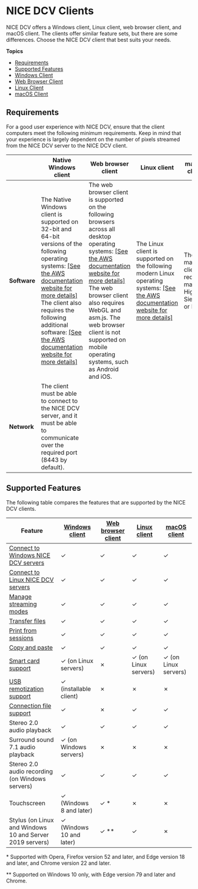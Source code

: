 # NICE DCV Clients<a name="client"></a>

NICE DCV offers a Windows client, Linux client, web browser client, and macOS client\. The clients offer similar feature sets, but there are some differences\. Choose the NICE DCV client that best suits your needs\.

**Topics**
+ [Requirements](#requirements)
+ [Supported Features](#client-features)
+ [Windows Client](client-windows.md)
+ [Web Browser Client](client-web.md)
+ [Linux Client](client-linux.md)
+ [macOS Client](client-mac.md)

## Requirements<a name="requirements"></a>

For a good user experience with NICE DCV, ensure that the client computers meet the following minimum requirements\. Keep in mind that your experience is largely dependent on the number of pixels streamed from the NICE DCV server to the NICE DCV client\.


|  | Native Windows client | Web browser client | Linux client | macOS client | 
| --- | --- | --- | --- | --- | 
| **Software** |  The Native Windows client is supported on 32\-bit and 64\-bit versions of the following operating systems: [\[See the AWS documentation website for more details\]](http://docs.aws.amazon.com/dcv/latest/userguide/client.html) The client also requires the following additional software: [\[See the AWS documentation website for more details\]](http://docs.aws.amazon.com/dcv/latest/userguide/client.html)  |  The web browser client is supported on the following browsers across all desktop operating systems: [\[See the AWS documentation website for more details\]](http://docs.aws.amazon.com/dcv/latest/userguide/client.html) The web browser client also requires WebGL and asm\.js\. The web browser client is not supported on mobile operating systems, such as Android and iOS\.  |  The Linux client is supported on the following modern Linux operating systems: [\[See the AWS documentation website for more details\]](http://docs.aws.amazon.com/dcv/latest/userguide/client.html)  |  The macOS client requires macOS High Sierra or later\.  | 
| **Network** | The client must be able to connect to the NICE DCV server, and it must be able to communicate over the required port \(8443 by default\)\. | 

## Supported Features<a name="client-features"></a>

The following table compares the features that are supported by the NICE DCV clients\.


| Feature | [Windows client](client-windows.md) | [Web browser client](client-web.md) | [Linux client](client-linux.md) | [macOS client](client-mac.md) | 
| --- | --- | --- | --- | --- | 
|  [Connect to Windows NICE DCV servers](using-connecting.md)  | ✓ | ✓ | ✓ | ✓ | 
|  [Connect to Linux NICE DCV servers](using-connecting.md)  | ✓ | ✓ | ✓ | ✓ | 
|  [Manage streaming modes](using-streaming.md)  | ✓ | ✓ | ✓ | ✓ | 
|  [Transfer files](using-transfer.md)  | ✓ | ✓ | ✓ | ✓ | 
|  [Print from sessions](using-print.md)  | ✓ | ✓ | ✓ | ✓ | 
|  [Copy and paste](using-copy-paste.md)  | ✓ | ✓ | ✓ | ✓ | 
|  [Smart card support](using-smartcard.md)  | ✓ \(on Linux servers\) | ✗ | ✓ \(on Linux servers\) | ✓ \(on Linux servers\) | 
|  [USB remotization support](using-usb.md)  | ✓ \(installable client\) | ✗ | ✗ | ✗ | 
|  [Connection file support](using-connection-file.md)  | ✓ | ✗ | ✓ | ✓ | 
|  Stereo 2\.0 audio playback  | ✓ | ✓ | ✓ | ✓ | 
|  Surround sound 7\.1 audio playback  | ✓ \(on Windows servers\) | ✗ | ✗ | ✗ | 
|  Stereo 2\.0 audio recording \(on Windows servers\)  | ✓ | ✓ | ✓ | ✓ | 
|  Touchscreen  | ✓ \(Windows 8 and later\) | ✓ \* | ✗ | ✗ | 
|  Stylus \(on Linux and Windows 10 and Server 2019 servers\)  | ✓ \(Windows 10 and later\) | ✓ \*\* | ✓ | ✗ | 

\* Supported with Opera, Firefox version 52 and later, and Edge version 18 and later, and Chrome version 22 and later\.

\*\* Supported on Windows 10 only, with Edge version 79 and later and Chrome\.
